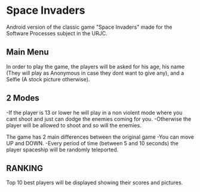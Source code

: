 # Space Invaders
Android version of the classic game "Space Invaders" made for the Software Processes subject in the URJC.

## Main Menu
In order to play the game, the players will be asked for his age, his name (They will play as Anonymous in case they dont want to give any), 
and a Selfie (A stock picture otherwise).

## 2 Modes
-If the player is 13 or lower he will play in a non violent mode where you cant shoot and just can dodge the enemies coming for you.
-Otherwise the player will be allowed to shoot and so will the enemies.

The game has 2 main differences between the original game
-You can move UP and DOWN.
-Every period of time (between 5 and 10 seconds) the player spaceship will be randomly teleported.

## RANKING
Top 10 best players will be displayed showing their scores and pictures.
